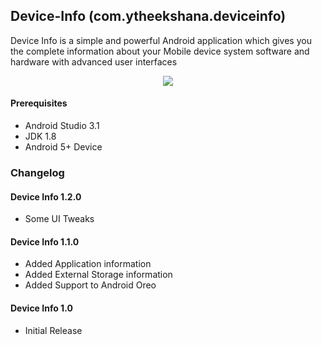 ## Device-Info (com.ytheekshana.deviceinfo)
Device Info is a simple and powerful Android application which gives you the complete information about your Mobile device system software and hardware with advanced user interfaces

<p align="center"><img src="Device-Info/app/src/main/res/drawable/device-info.jpg" /></p>

#### Prerequisites
- Android Studio 3.1
- JDK 1.8
- Android 5+ Device

### Changelog
#### Device Info 1.2.0
- Some UI Tweaks

#### Device Info 1.1.0
- Added Application information
- Added External Storage information
- Added Support to Android Oreo

#### Device Info 1.0
- Initial Release
